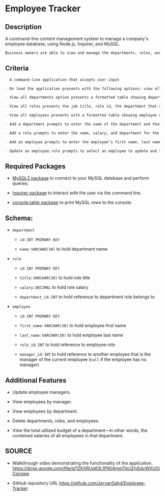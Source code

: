 # Employee Tracker

## Description

A command-line content management system to manage a company's employee database, using Node.js, Inquirer, and MySQL.

```md
Business owners are able to view and manage the departments, roles, and employees in their company to can organize and plan their business
```

## Criteria

```md
- A command-line application that accepts user input

- On load the application presents with the following options: view all departments, view all roles, view all employees, add a department, add a role, add an employee, and update an employee role

- View all departments option presents a formatted table showing department names and department ids

- View all roles presents the job title, role id, the department that role belongs to, and the salary for that role

- View all employees presents with a formatted table showing employee data, including employee ids, first names, last names, job titles, departments, salaries, and managers that the employees report to

- Add a department prompts to enter the name of the department and that department is added to the database

- Add a role prompts to enter the name, salary, and department for the role and that role is added to the database

- Add an employee prompts to enter the employee’s first name, last name, role, and manager, and that employee is added to the database

- Update an employee role prompts to select an employee to update and their new role and this information is updated in the database
```

## Required Packages

- [MySQL2 package](https://www.npmjs.com/package/mysql2) to connect to your MySQL database and perform queries.

- [Inquirer package](https://www.npmjs.com/package/inquirer) to interact with the user via the command line.

- [console.table package](https://www.npmjs.com/package/console.table) to print MySQL rows to the console.

## Schema:

- `department`

  - `id`: `INT PRIMARY KEY`

  - `name`: `VARCHAR(30)` to hold department name

- `role`

  - `id`: `INT PRIMARY KEY`

  - `title`: `VARCHAR(30)` to hold role title

  - `salary`: `DECIMAL` to hold role salary

  - `department_id`: `INT` to hold reference to department role belongs to

- `employee`

  - `id`: `INT PRIMARY KEY`

  - `first_name`: `VARCHAR(30)` to hold employee first name

  - `last_name`: `VARCHAR(30)` to hold employee last name

  - `role_id`: `INT` to hold reference to employee role

  - `manager_id`: `INT` to hold reference to another employee that is the manager of the current employee (`null` if the employee has no manager)

## Additional Features

- Update employee managers.

- View employees by manager.

- View employees by department.

- Delete departments, roles, and employees.

- View the total utilized budget of a department&mdash;in other words, the combined salaries of all employees in that department.

## SOURCE

- Walkthrough video demonstrating the functionality of the application.
  https://drive.google.com/file/d/1ZKXRUp60L1P90AmmTdcQ1yEdvWXUOiCq/view

- GitHub repository URL
  https://github.com/JervanSahd/Employee-Tracker
